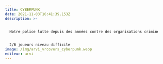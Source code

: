 ```yaml
---
title: CYBERPUNK
date: 2021-11-03T16:41:39.153Z
description: >-
  

  Notre police lutte depuis des années contre des organisations criminelles et ne fait aucun prisonnier. La dernière opération majeure a fait tomber plusieurs têtes corrompues de la police. Mais de la gloire à a déchéance, il n'y a qu 'un pas. Vous avez été piégé et mis en prison pour de fausses accusations. Vos amis sont encore libres. Le plan d'évasion est prêt, et maintenant vous aurez besoin de tout le courage, toute la ruse et toute la chance que vous possédez pour recouvrer votre liberté et laver votre nom. Et poursuivre votre combat pour la justice.


  2/6 joueurs niveau difficile
image: /img/arvi_vrcovers_cyberpunk.webp
editeur: arvi
---
```

